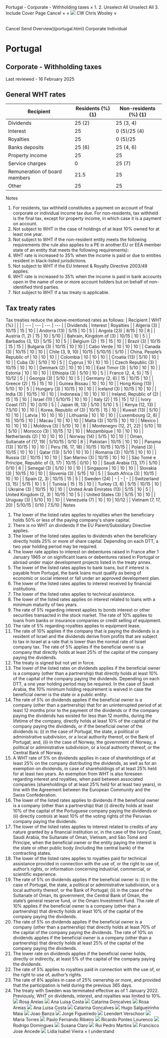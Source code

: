 Portugal - Corporate - Withholding taxes
×
1.
2.
Unselect All
Unselect All
3.
Include Cover Page
Cancel
×
×
![](-/media/world-wide-tax-summaries/attachments/global---chris-wooley.ashx%3Frev=ac5e5f3223b34096b1afc2a6009c7320&revision=ac5e5f32-23b3-4096-b1af-c2a6009c7320&hash=859B7ADC84DC2CBEC9760E9E6EE7DE6D0A8BFCDF)
CW
Chris Wooley
×
######
Cancel
Send
Overview](portugal.html)
Corporate
Individual
# Portugal
## Corporate - Withholding taxes
Last reviewed - 16 February 2025
## General WHT rates
| Recipient | Residents (%) (1) | Non-residents (%) (1) |
| --- | --- | --- |
| Dividends | 25 (2) | 25 (3, 4) |
| Interest | 25 | 0 (5)/25 (4) |
| Royalties | 25 | 0 (5)/25 |
| Banks deposits | 25 (6) | 25 (4, 6) |
| Property income | 25 | 25 |
| Service charges | 0 | 25 (7) |
| Remuneration of board members | 21.5 | 25 |
| Other | 25 | 25 |
Notes
1. For residents, tax withheld constitutes a payment on account of final corporate or individual income tax due. For non-residents, tax withheld is the final tax, except for property income, in which case it is a payment on account.
2. Not subject to WHT in the case of holdings of at least 10% owned for at least one year.
3. Not subject to WHT if the non-resident entity meets the following requirements (the rule also applies to a PE in another EU or EEA member state of an entity that meets the following requirements):
4. WHT rate is increased to 35% when the income is paid or due to entities resident in black-listed jurisdictions.
5. Not subject to WHT if the EU Interest & Royalty Directive 2003/49 applies.
6. WHT rate is increased to 35% when the income is paid in bank accounts open in the name of one or more account holders but on behalf of non-identified third parties.
7. Not subject to WHT if a tax treaty is applicable.
## Tax treaty rates
Tax treaties reduce the above-mentioned rates as follows:
| Recipient | WHT (%) | | |
| --- | --- | --- | --- |
| Dividends | Interest | Royalties |
| Algeria (3) | 10/15 | 15 | 10 |
| Andorra (13) | 5/15 | 10 | 5 |
| Angola (23) | 8/15 | 10 | 8 |
| Austria (1, 2) | 15 | 10 | 5/10 |
| Bahrain, Kingdom of (3) | 10/15 | 10 | 5 |
| Barbados (3, 12) | 5/15 | 10 | 5 |
| Belgium (2) | 15 | 15 | 10 |
| Brazil (3) | 10/15 | 15 | 15 |
| Bulgaria (3) | 10/15 | 10 | 10 |
| Cabo Verde | 10 | 10 | 10 |
| Canada (3) | 10/15 | 10 | 10 |
| Chile (3, 9, 10) | 10/15 | 5/10/15 | 5/10 |
| China, People’s Republic of | 10 | 10 | 10 |
| Colombia | 10 | 10 | 10 |
| Croatia (13) | 5/10 | 10 | 10 |
| Cuba (3) | 5/10 | 10 | 5 |
| Cyprus | 10 | 10 | 10 |
| Czech Republic (3) | 10/15 | 10 | 10 |
| Denmark (2) | 10 | 10 | 10 |
| East Timor (3) | 5/10 | 10 | 10 |
| Estonia | 10 | 10 | 10 |
| Ethiopia (3) | 5/10 | 10 | 5 |
| France (2, 4, 5) | 15 | 10/12 | 5 |
| Georgia (3) | 5/10 | 10 | 5 |
| Germany (2, 6) | 15 | 10/15 | 10 |
| Greece (2) | 15 | 15 | 10 |
| Guinea Bissau | 10 | 10 | 10 |
| Hong Kong (13) | 5/10 | 10 | 5 |
| Hungary (3) | 10/15 | 10 | 10 |
| Iceland (3) | 10/15 | 10 | 10 |
| India (3) | 10/15 | 10 | 10 |
| Indonesia | 10 | 10 | 10 |
| Ireland, Republic of (2) | 15 | 15 | 10 |
| Israel (11) | 5/10/15 | 10 | 10 |
| Italy (2) | 15 | 15 | 12 |
| Ivory Coast (17) | 10 | 0/10 | 5 |
| Japan (6, 13) | 5/10 | 5/10 | 5 |
| Kenya (12, 13) | 7.5/10 | 10 | 10 |
| Korea, Republic of (3) | 10/15 | 15 | 10 |
| Kuwait (13) | 5/10 | 10 | 10 |
| Latvia | 10 | 10 | 10 |
| Lithuania | 10 | 10 | 10 |
| Luxembourg (2, 6) | 15 | 10/15 | 10 |
| Macau | 10 | 10 | 10 |
| Malta (3) | 10/15 | 10 | 10 |
| Mexico | 10 | 10 | 10 |
| Moldova (3) | 5/10 | 10 | 8 |
| Montenegro (12, 21, 22) | 5/10 | 10 | 5/10 |
| Morocco (3) | 10/15 | 12 | 10 |
| Mozambique | 10 | 10 | 10 |
| Netherlands (2) | 10 | 10 | 10 |
| Norway (14) | 5/15 | 10 | 10 |
| Oman, Sultanate of (17, 19) | 5/10/15 | 0/10 | 8 |
| Pakistan | 10/15 | 10 | 10 |
| Panama (13) | 10/15 | 10 | 10 |
| Peru (16, 17, 18) | 10/15 | 10/15 | 10/15 |
| Poland (3) | 10/15 | 10 | 10 |
| Qatar (13) | 5/10 | 10 | 10 |
| Romania (3) | 10/15 | 10 | 10 |
| Russia (3) | 10/15 | 10 | 10 |
| San Marino (3) | 10/15 | 10 | 10 |
| São Tomé e Príncipe, Republic of (3, 17) | 10/15 | 0/10 | 10 |
| Saudi Arabia (13, 17) | 5/10 | 0/10 | 8 |
| Senegal (3) | 5/10 | 10 | 10 |
| Singapore | 10 | 10 | 10 |
| Slovakia (3) | 10/15 | 10 | 10 |
| Slovenia (3) | 5/15 | 10 | 5 |
| South Africa (3) | 10/15 | 10 | 10 |
| Spain (2, 3) | 10/15 | 15 | 5 |
| Sweden (24) | - | - | - |
| Switzerland (3, 15) | 5/15 | 10 | 5 |
| Tunisia | 15 | 15 | 10 |
| Turkey (3, 8) | 5/15 | 10/15 | 10 |
| Ukraine (3) | 10/15 | 10 | 10 |
| United Arab Emirates (13) | 5/15 | 10 | 5 |
| United Kingdom (2, 3) | 10/15 | 10 | 5 |
| United States (3) | 5/15 | 10 | 10 |
| Uruguay (3) | 5/10 | 10 | 10 |
| Venezuela (7) | 10 | 10 | 10/12 |
| Vietnam (7, 17, 20) | 5/10/15 | 0/10 | 7.5/10 |
Notes
1. The lower of the listed rates applies to royalties when the beneficiary holds 50% or less of the paying company's share capital.
2. There is no WHT on dividends if the EU Parent/Subsidiary Directive applies.
3. The lower of the listed rates applies to dividends when the beneficiary directly holds 25% or more of share capital. Depending on each DTT, a two year holding period may be required.
4. The lower rate applies to interest on debentures raised in France after 1 January 1965 or on significant loans or debentures raised in Portugal or abroad under major development projects listed in the treaty annex.
5. The lower of the listed rates applies to bank loans, but if interest is payable from Portugal, the bank loans must qualify as being of economic or social interest or fall under an approved development plan.
6. The lower of the listed rates applies to interest received by financial institutions.
7. The lower of the listed rates applies to technical assistance.
8. The lower of the listed rates applies on interest related to loans with a minimum maturity of two years.
9. The rate of 5% regarding interest applies to bonds interest or other securities transacted in the stock market. The rate of 10% applies to loans from banks or insurance companies or credit selling of equipment.
10. The rate of 5% regarding royalties applies to equipment lease.
11. The rate of 10% applies if the company that is paying the dividends is a resident of Israel and the dividends derive from profits that are subject to tax in Israel at a rate that is lower than the normal rate of Israel company tax. The rate of 5% applies if the beneficial owner is a company that directly holds at least 25% of the capital of the company paying the dividends.
12. The treaty is signed but not yet in force.
13. The lower of the listed rates on dividends applies if the beneficial owner is a company (other than a partnership) that directly holds at least 10% of the capital of the company paying the dividends. Depending on each DTT, a one year holding period may be required. In the case of Saudi Arabia, the 10% minimum holding requirement is waived in case the beneficial owner is the state or a public entity.
14. The rate of 5% on dividends applies if the beneficial owner is a company (other than a partnership) that for an uninterrupted period of at least 12 months prior to the payment of the dividends or if the company paying the dividends has existed for less than 12 months, during the lifetime of the company, directly holds at least 10% of the capital of the company paying the dividends, or if the beneficial owner of the dividends is: (i) in the case of Portugal, the state, a political or administrative subdivision, or a local authority thereof, or the Bank of Portugal; and, (ii) in the case of Norway, the government of Norway, a political or administrative subdivision, or a local authority thereof, or the Central Bank of Norway.
15. A WHT rate of 5% on dividends applies in case of shareholdings of at least 25% on the company distributing the dividends, as well as for an exemption on dividends, in case of shareholdings of at least 25% held for at least two years. An exemption from WHT is also foreseen regarding interest and royalties, when paid between associated companies (shareholdings of at least 25% held for at least two years), in line with the Agreement between the European Community and the Swiss Confederation.
16. The lower of the listed rates applies to dividends if the beneficial owner is a company (other than a partnership) that (i) directly holds at least 10% of the capital of the Portuguese company paying the dividends or (ii) directly controls at least 10% of the voting rights of the Peruvian company paying the dividends.
17. The lower of the listed rates applies to interest related to credits of any nature granted by a financial institution or, in the case of the Ivory Coast, Saudi Arabia, the Sultanate of Oman, Vietnam, and São Tomé and Principe, when the beneficial owner or the entity paying the interest is the state or other public body (including the central bank) of the contracting states.
18. The lower of the listed rates applies to royalties paid for technical assistance provided in connection with the use of, or the right to use of, author’s rights, or information concerning industrial, commercial, or scientific experience.
19. The rate of 5% on dividends applies if the beneficial owner is: (i) in the case of Portugal, the state, a political or administrative subdivision, or a local authority thereof, or the Bank of Portugal; (ii) in the case of the Sultanate of Oman, its government, the Central Bank of Oman, the state’s general reserve fund, or the Omani Investment Fund. The rate of 10% applies if the beneficial owner is a company (other than a partnership) that directly holds at least 10% of the capital of the company paying the dividends.
20. The rate of 5% on dividends applies if the beneficial owner is a company (other than a partnership) that directly holds at least 70% of the capital of the company paying the dividends. The rate of 10% on dividends applies if the beneficial owner is a company (other than a partnership) that directly holds at least 25% of the capital of the company paying the dividends.
21. The lower rate on dividends applies if the beneficial owner holds, directly or indirectly, at least 5% of the capital of the company paying the dividends.
22. The rate of 5% applies to royalties paid in connection with the use of, or the right to use of, author’s rights.
23. The rate of 8% applies in case of 25% ownership or more, and provided that the participation is held during the previous 365 days.
24. The treaty with Sweden was terminated effective as of 1 January 2022. Previously, WHT on dividends, interest, and royalties was limited to 10%.
![](-/media/world-wide-tax-summaries/portugalrosa-areiasrosajpg20230125145506588.ashx%3Frev=64792049a5e448e6854138d69d6ee998&revision=64792049-a5e4-48e6-8541-38d69d6ee998&hash=969AC1F455B946AF62A608F14F343F14A1BFEF9B)
Rosa Areias
![](-/media/world-wide-tax-summaries/portugalana-luisa-costacostajpg20230125145206379.ashx%3Frev=528cf5e6434140ce9681d5b2a2360c23&revision=528cf5e6-4341-40ce-9681-d5b2a2360c23&hash=6C503E99C65AC08BC38A9792D5B3D701BBC20C6D)
Ana Luisa Costa
![](-/media/world-wide-tax-summaries/20230125145726501.ashx%3Frev=03a0689866ee4f40aabc61493de84337&revision=03a06898-66ee-4f40-aabc-61493de84337&hash=CF35A0EC8B84E4FA10FAAD79B5A157CFC5B60DC3)
Catarina Goncalves
![](-/media/world-wide-tax-summaries/portugalrosa-areiasrosajpg20230125145506588.ashx%3Frev=64792049a5e448e6854138d69d6ee998&revision=64792049-a5e4-48e6-8541-38d69d6ee998&hash=969AC1F455B946AF62A608F14F343F14A1BFEF9B)
Rosa Areias
![](-/media/world-wide-tax-summaries/portugalana-luisa-costacostajpg20230125145206379.ashx%3Frev=528cf5e6434140ce9681d5b2a2360c23&revision=528cf5e6-4341-40ce-9681-d5b2a2360c23&hash=6C503E99C65AC08BC38A9792D5B3D701BBC20C6D)
Ana Luisa Costa
![](-/media/world-wide-tax-summaries/20230125145726501.ashx%3Frev=03a0689866ee4f40aabc61493de84337&revision=03a06898-66ee-4f40-aabc-61493de84337&hash=CF35A0EC8B84E4FA10FAAD79B5A157CFC5B60DC3)
Catarina Goncalves
![](-/media/world-wide-tax-summaries/portugalhugo-salgueirinho-maiahugopng20230125150039381.ashx%3Frev=c8863b2c8ec849eeb7338dda3f750a6b&revision=c8863b2c-8ec8-49ee-b733-8dda3f750a6b&hash=51ABCDA07B96EA922785CE43335F97A57A50BF58)
Hugo Salgueirinho Maia
![](-/media/world-wide-tax-summaries/portugaljoao-banzabanzapng20230125150220996.ashx%3Frev=dfd36b92a02c47839398a198cd9b0c31&revision=dfd36b92-a02c-4783-9398-a198cd9b0c31&hash=78A369074E4A4CA7E389104B97E01037F0C9C40C)
Joao Banza
![](-/media/world-wide-tax-summaries/portugaljorge-figueiredofigueiredopng20230125150326001.ashx%3Frev=218097fd56be4b4791a51e0037d2d822&revision=218097fd-56be-4b47-91a5-1e0037d2d822&hash=339CBFD6EB476695E6D983374FF2FF7F7766BA0C)
Jorge Figueiredo
![](-/media/world-wide-tax-summaries/portugalleendert-verschoorportugal--leendert-verschoorjpg20230329090723210.ashx%3Frev=945402b72ade45a689c6d37658edc414&revision=945402b7-2ade-45a6-89c6-d37658edc414&hash=2616BB516D95FC147EF55B7C5EA2C5B37303349F)
Leendert Verschoor
![](-/media/world-wide-tax-summaries/20230125150515149.ashx%3Frev=27837484fa1b4c3d832e5c2e205b9197&revision=27837484-fa1b-4c3d-832e-5c2e205b9197&hash=272E067CE03AB0419D968C7FE493BF8BAFD640CA)
Maria Torres
![](-/media/world-wide-tax-summaries/portugalpaulo-fernando-ribeiropaulojpg20230125150944427.ashx%3Frev=c5d3db1b64844b3883b89b9705e03370&revision=c5d3db1b-6484-4b38-83b8-9b9705e03370&hash=B173570A1EEEA482FF9029E9B76E9A557BA3FBD1)
Paulo Fernando Ribeiro
![](-/media/world-wide-tax-summaries/portugalricardo-pontes-lourencoricardojpg20230125151109627.ashx%3Frev=08ea9976f45a4fb9b0fa748efcc0d493&revision=08ea9976-f45a-4fb9-b0fa-748efcc0d493&hash=C11A057FA99B2633D067B32C51CF0D631B70B79F)
Ricardo Pontes Lourenco
![](-/media/world-wide-tax-summaries/portugalrodrigo-rabeca-dominguesrodpng20230125151350829.ashx%3Frev=e95bbc5ccd884950a662f034a31bfd45&revision=e95bbc5c-cd88-4950-a662-f034a31bfd45&hash=80DBC4243C4416144AB6004A287983463BF17EB5)
Rodrigo Domingues
![](-/media/world-wide-tax-summaries/portugalsusana-claroclaropng20230125151458924.ashx%3Frev=8c517aefa5884b98a2338bcf125c1caa&revision=8c517aef-a588-4b98-a233-8bcf125c1caa&hash=7FD59CF41B2650F0354DDAE3F6314A16BA7F2B26)
Susana Claro
![](-/media/world-wide-tax-summaries/portugalrui-pedro-martinspicture1png20240731111756266.ashx%3Frev=6fceec966a874b1ca5815d29f828579e&revision=6fceec96-6a87-4b1c-a581-5d29f828579e&hash=5668F66C4C5FFACBCE29C3AF5EA5C56EE0384DC9)
Rui Pedro Martins
![](-/media/world-wide-tax-summaries/portugalfrancisco-jose-ancedepicture-fjapng20240731112110024.ashx%3Frev=d89c6d79f01941a5995ef8cff6958652&revision=d89c6d79-f019-41a5-995e-f8cff6958652&hash=30FC1A23E69E886FAB1ED7B55B4A400002836D6E)
Francisco Jose Ancede
![](-/media/world-wide-tax-summaries/portugallidia-isabel-vieiracopy-of-dsc0328jpg20240812124620179.ashx%3Frev=53fa2f0ffd8043dba764baf2c7a27fea&revision=53fa2f0f-fd80-43db-a764-baf2c7a27fea&hash=BF7EC376DD382493D0F4BB6F7459ED388C66C3C8)
Lidia Isabel Vieira
×
I understand